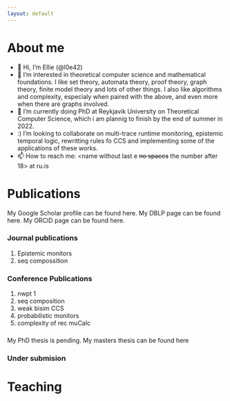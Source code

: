 ```yaml
---
layout: default
---
```


<!---[Link to another page](./another-page.html).
--->

# About me 

* 👋 Hi, I’m  Ellie (@l0e42)
* 👀 I’m interested in theoretical computer science and mathematical foundations. I like set theory, automata theory, proof theory, graph theory, finite model theory 
and lots of other things. I also like algorithms and complexity, especialy when paired with the above, and even more when there are graphs involved. 
* 🌱 I’m currently doing PhD at Reykjavik University on Theoretical Computer Science, which i am plannig to finish by the end of summer in 2022. 
* :) I’m looking to collaborate on multi-trace runtime monitoring, epistemic temporal logic, rewritting rules fo CCS and implementing some of the applications of
these works. 
* 📫 How to reach me: <name without last e ~~no spaces~~ the number after 18> at ru.is

# Publications

My Google Scholar profile can be found here.
My DBLP page can be found here.
My ORCID page can be found here.


### Journal publications 
1. Epistemic monitors
2. seq compossition

### Conference Publications
1. nwpt 1 
2. seq composition
3. weak bisim CCS
4. probabilistic monitors
5. complexity of rec  muCalc

### 
My PhD thesis is pending. 
My masters thesis can be found here

### Under submision


<!---
> This is a blockquote following a header.
>
> When something is important enough, you do it even if the odds are not in your favor.
--->
# Teaching 


<!---
```js
// Javascript code with syntax highlighting.
var fun = function lang(l) {
  dateformat.i18n = require('./lang/' + l)
  return true;
}
```

```ruby
# Ruby code with syntax highlighting
GitHubPages::Dependencies.gems.each do |gem, version|
  s.add_dependency(gem, "= #{version}")
end
```

#### Header 4

*   This is an unordered list following a header.
*   This is an unordered list following a header.
*   This is an unordered list following a header.

##### Header 5

1.  This is an ordered list following a header.
2.  This is an ordered list following a header.
3.  This is an ordered list following a header.

###### Header 6

| head1        | head two          | three |
|:-------------|:------------------|:------|
| ok           | good swedish fish | nice  |
| out of stock | good and plenty   | nice  |
| ok           | good `oreos`      | hmm   |
| ok           | good `zoute` drop | yumm  |

### There's a horizontal rule below this.

* * *

### Here is an unordered list:

*   Item foo
*   Item bar
*   Item baz
*   Item zip

### And an ordered list:

1.  Item one
1.  Item two
1.  Item three
1.  Item four

### And a nested list:

- level 1 item
  - level 2 item
  - level 2 item
    - level 3 item
    - level 3 item
- level 1 item
  - level 2 item
  - level 2 item
  - level 2 item
- level 1 item
  - level 2 item
  - level 2 item
- level 1 item

### Small image

![Octocat](https://github.githubassets.com/images/icons/emoji/octocat.png)

### Large image

![Branching](https://guides.github.com/activities/hello-world/branching.png)


### Definition lists can be used with HTML syntax.

<dl>
<dt>Name</dt>
<dd>Godzilla</dd>
<dt>Born</dt>
<dd>1952</dd>
<dt>Birthplace</dt>
<dd>Japan</dd>
<dt>Color</dt>
<dd>Green</dd>
</dl>

```
Long, single-line code blocks should not wrap. They should horizontally scroll if they are too long. This line should be long enough to demonstrate this.
```

```
The final element.
```
--->
